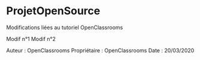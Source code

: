 # ProjetOpenSource
Modifications liées au tutoriel OpenClassrooms

Modif n°1
Modif n°2

Auteur : OpenClassrooms
Propriétaire : OpenClassrooms
Date : 20/03/2020
